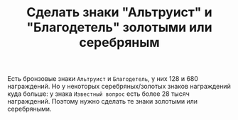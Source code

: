 ﻿---
title: "Сделать знаки &quot;Альтруист&quot; и &quot;Благодетель&quot; золотыми или серебряным"
se.owner.user_id: 612759
se.owner.display_name: "u111"
se.owner.link: "https://ru.meta.stackoverflow.com/users/612759/u111"
se.link: "https://ru.meta.stackoverflow.com/questions/14391/%d0%a1%d0%b4%d0%b5%d0%bb%d0%b0%d1%82%d1%8c-%d0%b7%d0%bd%d0%b0%d0%ba%d0%b8-%d0%90%d0%bb%d1%8c%d1%82%d1%80%d1%83%d0%b8%d1%81%d1%82-%d0%b8-%d0%91%d0%bb%d0%b0%d0%b3%d0%be%d0%b4%d0%b5%d1%82%d0%b5%d0%bb%d1%8c-%d0%b7%d0%be%d0%bb%d0%be%d1%82%d1%8b%d0%bc%d0%b8-%d0%b8%d0%bb%d0%b8-%d1%81%d0%b5%d1%80%d0%b5%d0%b1%d1%80%d1%8f%d0%bd%d1%8b%d0%bc"
se.question_id: 14391
se.post_type: question
---
<p>Есть бронзовые знаки <code>Альтруист</code> и <code>Благодетель</code>, у них 128 и 680 награждений. Но у некоторых серебряных/золотых знаков награждений куда больше: у знака <code>Известный вопрос</code> есть более 28 тысяч награждений. Поэтому нужно сделать те знаки золотыми или серебряными.</p>
